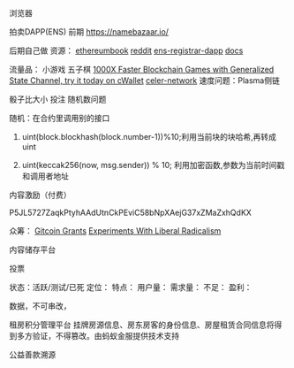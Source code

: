 
浏览器

拍卖DAPP(ENS)
前期
https://namebazaar.io/

后期自己做
资源：
[ethereumbook](https://github.com/ethereumbook/ethereumbook/blob/04f66ae45cd9405cce04a088556144be11979699/12dapps.asciidoc)
[reddit](https://www.reddit.com/r/ethereum/comments/6clvs6/a_quick_guide_on_getting_an_ens_name_and_setting/)
[ens-registrar-dapp](https://github.com/ethereum/ens-registrar-dapp)
[docs](https://docs.ens.domains/en/latest/)


流量品：
小游戏
五子棋
[1000X Faster Blockchain Games with Generalized State Channel, try it today on cWallet](https://medium.com/celer-network/1000x-faster-blockchain-games-with-generalized-state-channel-try-it-today-on-cwallet-62a1cf809c94)
[celer-network](https://github.com/celer-network)
速度问题：Plasma侧链

骰子比大小
投注
随机数问题

随机：在合约里调用别的接口

1. uint(block.blockhash(block.number-1))%10;利用当前块的块哈希,再转成 uint

2. uint(keccak256(now, msg.sender)) % 10; 利用加密函数,参数为当前时间戳和调用者地址


               
内容激励（付费）

P5JL5727ZaqkPtyhAAdUtnCkPEviC58bNpXAejG37xZMaZxhQdKX

众筹：
[Gitcoin Grants](https://gitcoin.co/grants/)
[Experiments With Liberal Radicalism](https://medium.com/gitcoin/experiments-with-liberal-radicalism-ad68e02efd4)

内容储存平台

投票


状态：活跃/测试/已死
定位：
特点：
用户量：
需求量：
不足：
盈利：



数据，不可串改，




租房积分管理平台
挂牌房源信息、房东房客的身份信息、房屋租赁合同信息将得到多方验证，不得篡改。由蚂蚁金服提供技术支持

公益善款溯源